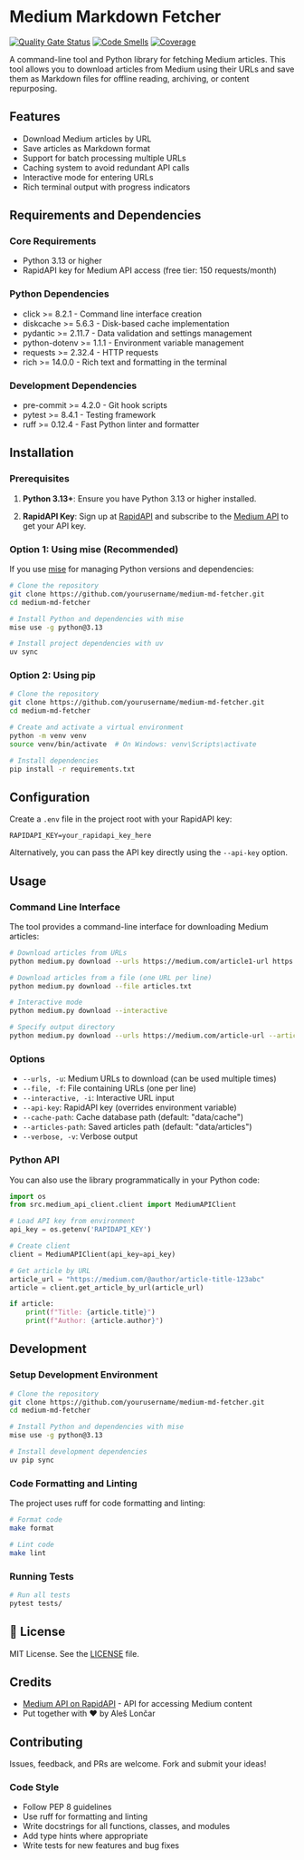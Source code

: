 # Medium Markdown Fetcher

[![Quality Gate Status](https://sonarcloud.io/api/project_badges/measure?project=loncarales_medium-md-fetcher&metric=alert_status)](https://sonarcloud.io/summary/new_code?id=loncarales_medium-md-fetcher)
[![Code Smells](https://sonarcloud.io/api/project_badges/measure?project=loncarales_medium-md-fetcher&metric=code_smells)](https://sonarcloud.io/summary/new_code?id=loncarales_medium-md-fetcher)
[![Coverage](https://sonarcloud.io/api/project_badges/measure?project=loncarales_medium-md-fetcher&metric=coverage)](https://sonarcloud.io/summary/new_code?id=loncarales_medium-md-fetcher)

A command-line tool and Python library for fetching Medium articles. This tool allows you to download articles from Medium using their URLs and save them as Markdown files for offline reading, archiving, or content repurposing.

## Features

- Download Medium articles by URL
- Save articles as Markdown format
- Support for batch processing multiple URLs
- Caching system to avoid redundant API calls
- Interactive mode for entering URLs
- Rich terminal output with progress indicators

## Requirements and Dependencies

### Core Requirements

- Python 3.13 or higher
- RapidAPI key for Medium API access (free tier: 150 requests/month)

### Python Dependencies

- click >= 8.2.1 - Command line interface creation
- diskcache >= 5.6.3 - Disk-based cache implementation
- pydantic >= 2.11.7 - Data validation and settings management
- python-dotenv >= 1.1.1 - Environment variable management
- requests >= 2.32.4 - HTTP requests
- rich >= 14.0.0 - Rich text and formatting in the terminal

### Development Dependencies

- pre-commit >= 4.2.0 - Git hook scripts
- pytest >= 8.4.1 - Testing framework
- ruff >= 0.12.4 - Fast Python linter and formatter

## Installation

### Prerequisites

1. **Python 3.13+**: Ensure you have Python 3.13 or higher installed.

2. **RapidAPI Key**: Sign up at [RapidAPI](https://rapidapi.com/) and subscribe to the [Medium API](https://rapidapi.com/nishujain199719-vgIfuFHZxVZ/api/medium2) to get your API key.

### Option 1: Using mise (Recommended)

If you use [mise](https://mise.jdx.dev/) for managing Python versions and dependencies:

```bash
# Clone the repository
git clone https://github.com/yourusername/medium-md-fetcher.git
cd medium-md-fetcher

# Install Python and dependencies with mise
mise use -g python@3.13

# Install project dependencies with uv
uv sync
```

### Option 2: Using pip

```bash
# Clone the repository
git clone https://github.com/yourusername/medium-md-fetcher.git
cd medium-md-fetcher

# Create and activate a virtual environment
python -m venv venv
source venv/bin/activate  # On Windows: venv\Scripts\activate

# Install dependencies
pip install -r requirements.txt
```

## Configuration

Create a `.env` file in the project root with your RapidAPI key:

```
RAPIDAPI_KEY=your_rapidapi_key_here
```

Alternatively, you can pass the API key directly using the `--api-key` option.

## Usage

### Command Line Interface

The tool provides a command-line interface for downloading Medium articles:

```bash
# Download articles from URLs
python medium.py download --urls https://medium.com/article1-url https://medium.com/article2-url

# Download articles from a file (one URL per line)
python medium.py download --file articles.txt

# Interactive mode
python medium.py download --interactive

# Specify output directory
python medium.py download --urls https://medium.com/article-url --articles-path custom/output/path
```

### Options

- `--urls, -u`: Medium URLs to download (can be used multiple times)
- `--file, -f`: File containing URLs (one per line)
- `--interactive, -i`: Interactive URL input
- `--api-key`: RapidAPI key (overrides environment variable)
- `--cache-path`: Cache database path (default: "data/cache")
- `--articles-path`: Saved articles path (default: "data/articles")
- `--verbose, -v`: Verbose output

### Python API

You can also use the library programmatically in your Python code:

```python
import os
from src.medium_api_client.client import MediumAPIClient

# Load API key from environment
api_key = os.getenv('RAPIDAPI_KEY')

# Create client
client = MediumAPIClient(api_key=api_key)

# Get article by URL
article_url = "https://medium.com/@author/article-title-123abc"
article = client.get_article_by_url(article_url)

if article:
    print(f"Title: {article.title}")
    print(f"Author: {article.author}")
```

## Development

### Setup Development Environment

```bash
# Clone the repository
git clone https://github.com/yourusername/medium-md-fetcher.git
cd medium-md-fetcher

# Install Python and dependencies with mise
mise use -g python@3.13

# Install development dependencies
uv pip sync
```

### Code Formatting and Linting

The project uses ruff for code formatting and linting:

```bash
# Format code
make format

# Lint code
make lint
```

### Running Tests

```bash
# Run all tests
pytest tests/
```

## 🧾 License

MIT License. See the [LICENSE](LICENSE) file.

## Credits

- [Medium API on RapidAPI](https://rapidapi.com/nishujain199719-vgIfuFHZxVZ/api/medium2) - API for accessing Medium content
- Put together with ❤️ by Aleš Lončar

## Contributing

Issues, feedback, and PRs are welcome. Fork and submit your ideas!

### Code Style

- Follow PEP 8 guidelines
- Use ruff for formatting and linting
- Write docstrings for all functions, classes, and modules
- Add type hints where appropriate
- Write tests for new features and bug fixes
